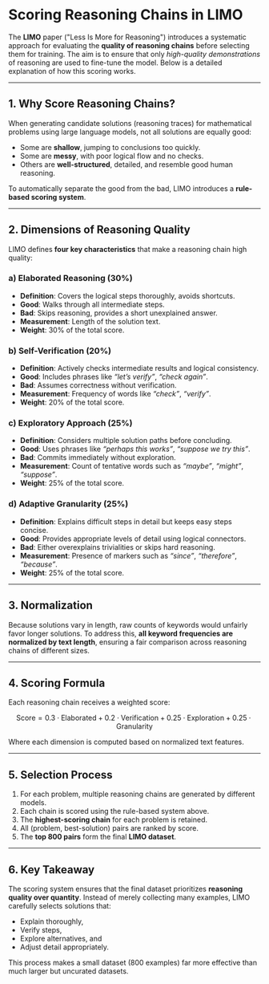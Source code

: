 # Scoring Reasoning Chains in LIMO

The **LIMO** paper ("Less Is More for Reasoning") introduces a systematic approach for evaluating the **quality of reasoning chains** before selecting them for training. The aim is to ensure that only *high-quality demonstrations* of reasoning are used to fine-tune the model. Below is a detailed explanation of how this scoring works.

---

## 1. Why Score Reasoning Chains?

When generating candidate solutions (reasoning traces) for mathematical problems using large language models, not all solutions are equally good:

* Some are **shallow**, jumping to conclusions too quickly.
* Some are **messy**, with poor logical flow and no checks.
* Others are **well-structured**, detailed, and resemble good human reasoning.

To automatically separate the good from the bad, LIMO introduces a **rule-based scoring system**.

---

## 2. Dimensions of Reasoning Quality

LIMO defines **four key characteristics** that make a reasoning chain high quality:

### a) Elaborated Reasoning (30%)

* **Definition**: Covers the logical steps thoroughly, avoids shortcuts.
* **Good**: Walks through all intermediate steps.
* **Bad**: Skips reasoning, provides a short unexplained answer.
* **Measurement**: Length of the solution text.
* **Weight**: 30% of the total score.

### b) Self-Verification (20%)

* **Definition**: Actively checks intermediate results and logical consistency.
* **Good**: Includes phrases like *“let’s verify”*, *“check again”*.
* **Bad**: Assumes correctness without verification.
* **Measurement**: Frequency of words like *“check”*, *“verify”*.
* **Weight**: 20% of the total score.

### c) Exploratory Approach (25%)

* **Definition**: Considers multiple solution paths before concluding.
* **Good**: Uses phrases like *“perhaps this works”*, *“suppose we try this”*.
* **Bad**: Commits immediately without exploration.
* **Measurement**: Count of tentative words such as *“maybe”*, *“might”*, *“suppose”*.
* **Weight**: 25% of the total score.

### d) Adaptive Granularity (25%)

* **Definition**: Explains difficult steps in detail but keeps easy steps concise.
* **Good**: Provides appropriate levels of detail using logical connectors.
* **Bad**: Either overexplains trivialities or skips hard reasoning.
* **Measurement**: Presence of markers such as *“since”*, *“therefore”*, *“because”*.
* **Weight**: 25% of the total score.

---

## 3. Normalization

Because solutions vary in length, raw counts of keywords would unfairly favor longer solutions. To address this, **all keyword frequencies are normalized by text length**, ensuring a fair comparison across reasoning chains of different sizes.

---

## 4. Scoring Formula

Each reasoning chain receives a weighted score:

$$
\text{Score} = 0.3 \cdot \text{Elaborated} + 0.2 \cdot \text{Verification} + 0.25 \cdot \text{Exploration} + 0.25 \cdot \text{Granularity}
$$

Where each dimension is computed based on normalized text features.

---

## 5. Selection Process

1. For each problem, multiple reasoning chains are generated by different models.
2. Each chain is scored using the rule-based system above.
3. The **highest-scoring chain** for each problem is retained.
4. All (problem, best-solution) pairs are ranked by score.
5. The **top 800 pairs** form the final **LIMO dataset**.

---

## 6. Key Takeaway

The scoring system ensures that the final dataset prioritizes **reasoning quality over quantity**. Instead of merely collecting many examples, LIMO carefully selects solutions that:

* Explain thoroughly,
* Verify steps,
* Explore alternatives, and
* Adjust detail appropriately.

This process makes a small dataset (800 examples) far more effective than much larger but uncurated datasets.
